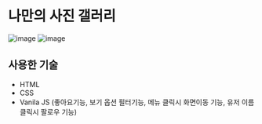 # 나만의 사진 갤러리
![image](https://user-images.githubusercontent.com/64582209/135973251-f1a93958-da69-451a-9ae8-42fc2111e76b.png)
![image](https://user-images.githubusercontent.com/64582209/135973670-053d5c57-fff3-44c7-8df3-8d3b09243b5e.png)


## 사용한 기술
* HTML
* CSS
* Vanila JS (좋아요기능, 보기 옵션 필터기능, 메뉴 클릭시 화면이동 기능, 유저 이름 클릭시 팔로우 기능)

